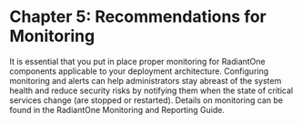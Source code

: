# Chapter 5: Recommendations for Monitoring

It is essential that you put in place proper monitoring for RadiantOne components applicable to your deployment architecture. Configuring monitoring and alerts can help administrators stay abreast of the system health and reduce security risks by notifying them when the state of critical services change (are stopped or restarted). Details on monitoring can be found in the RadiantOne Monitoring and Reporting Guide.